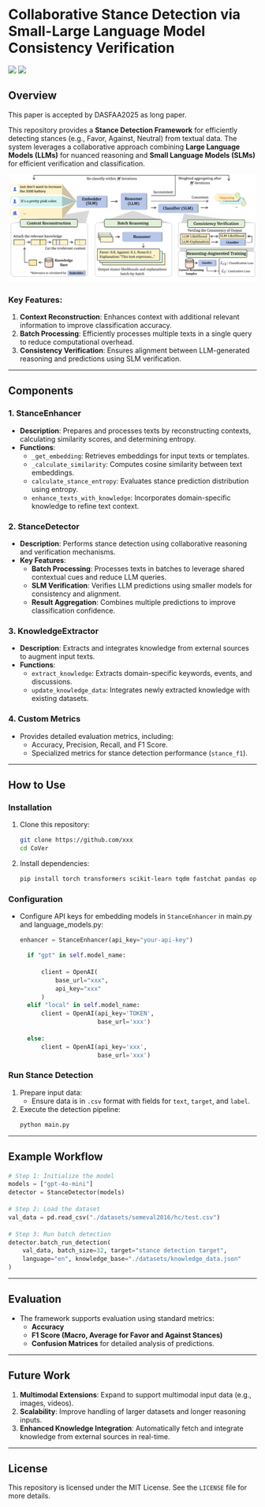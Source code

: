 # Collaborative Stance Detection via Small-Large Language Model Consistency Verification

![](https://img.shields.io/badge/license-MIT-blue.svg) 
![](https://img.shields.io/badge/Python-3.10-blue.svg)
## Overview

This paper is accepted by DASFAA2025 as long paper.

This repository provides a **Stance Detection Framework** for efficiently detecting stances (e.g., Favor, Against, Neutral) from textual data. The system leverages a collaborative approach combining **Large Language Models (LLMs)** for nuanced reasoning and **Small Language Models (SLMs)** for efficient verification and classification. 

![System Overview](pic/CoVer.png)

### Key Features:
1. **Context Reconstruction**: Enhances context with additional relevant information to improve classification accuracy.
2. **Batch Processing**: Efficiently processes multiple texts in a single query to reduce computational overhead.
3. **Consistency Verification**: Ensures alignment between LLM-generated reasoning and predictions using SLM verification.

---

## Components

### 1. **StanceEnhancer**
- **Description**: Prepares and processes texts by reconstructing contexts, calculating similarity scores, and determining entropy.
- **Functions**:
  - `_get_embedding`: Retrieves embeddings for input texts or templates.
  - `_calculate_similarity`: Computes cosine similarity between text embeddings.
  - `calculate_stance_entropy`: Evaluates stance prediction distribution using entropy.
  - `enhance_texts_with_knowledge`: Incorporates domain-specific knowledge to refine text context.

### 2. **StanceDetector**
- **Description**: Performs stance detection using collaborative reasoning and verification mechanisms.
- **Key Features**:
  - **Batch Processing**: Processes texts in batches to leverage shared contextual cues and reduce LLM queries.
  - **SLM Verification**: Verifies LLM predictions using smaller models for consistency and alignment.
  - **Result Aggregation**: Combines multiple predictions to improve classification confidence.

### 3. **KnowledgeExtractor**
- **Description**: Extracts and integrates knowledge from external sources to augment input texts.
- **Functions**:
  - `extract_knowledge`: Extracts domain-specific keywords, events, and discussions.
  - `update_knowledge_data`: Integrates newly extracted knowledge with existing datasets.

### 4. **Custom Metrics**
- Provides detailed evaluation metrics, including:
  - Accuracy, Precision, Recall, and F1 Score.
  - Specialized metrics for stance detection performance (`stance_f1`).

---

## How to Use

### Installation
1. Clone this repository:
   ```bash
   git clone https://github.com/xxx
   cd CoVer
   ```
2. Install dependencies:
   ```bash
   pip install torch transformers scikit-learn tqdm fastchat pandas openai
   ```

### Configuration
- Configure API keys for embedding models in `StanceEnhancer` in main.py and language_models.py:
  ```python
  enhancer = StanceEnhancer(api_key="your-api-key")
  ```

  ```python
    if "gpt" in self.model_name:

        client = OpenAI(
            base_url="xxx",
            api_key="xxx"
        )
    elif "local" in self.model_name:
        client = OpenAI(api_key='TOKEN',
                        base_url='xxx')

    else:
        client = OpenAI(api_key='xxx',
                        base_url='xxx')

  ```

### Run Stance Detection
1. Prepare input data:
   - Ensure data is in `.csv` format with fields for `text`, `target`, and `label`.
2. Execute the detection pipeline:
   ```bash
   python main.py
   ```

---

## Example Workflow

```python
# Step 1: Initialize the model
models = ["gpt-4o-mini"]
detector = StanceDetector(models)

# Step 2: Load the dataset
val_data = pd.read_csv("./datasets/semeval2016/hc/test.csv")

# Step 3: Run batch detection
detector.batch_run_detection(
    val_data, batch_size=32, target="stance detection target",
    language="en", knowledge_base="./datasets/knowledge_data.json"
)
```

---

## Evaluation

- The framework supports evaluation using standard metrics:
  - **Accuracy**
  - **F1 Score (Macro, Average for Favor and Against Stances)**
  - **Confusion Matrices** for detailed analysis of predictions.

---

## Future Work

1. **Multimodal Extensions**: Expand to support multimodal input data (e.g., images, videos).
2. **Scalability**: Improve handling of larger datasets and longer reasoning inputs.
3. **Enhanced Knowledge Integration**: Automatically fetch and integrate knowledge from external sources in real-time.

---

## License
This repository is licensed under the MIT License. See the `LICENSE` file for more details.
